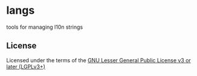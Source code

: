 # langs
tools for managing l10n strings

## License
Licensed under the terms of the [GNU Lesser General Public License v3 or later (LGPLv3+)](COPYING.lesser)
